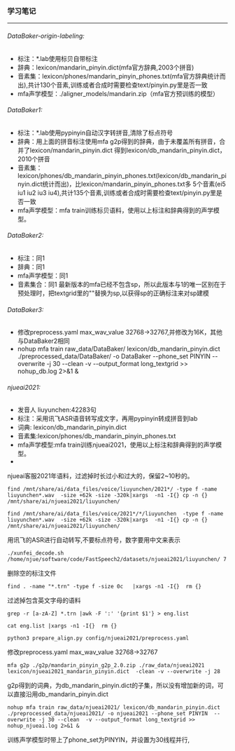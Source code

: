 ### 学习笔记
---
###### DataBaker-origin-labeling: 
- 标注：*.lab使用标贝自带标注
- 辞典：lexicon/mandarin_pinyin.dict(mfa官方辞典,2003个拼音)
- 音素集：lexicon/phones/mandarin_pinyin_phones.txt(mfa官方辞典统计而出),共计130个音素,训练或者合成时需要检查text/pinyin.py里是否一致
- mfa声学模型：./aligner_models/mandarin.zip（mfa官方预训练的模型）



###### DataBaker1:
- 标注：*.lab使用pypinyin自动汉字转拼音,清除了标点符号
- 辞典：用上面的拼音标注使用mfa g2p得到的辞典，由于未覆盖所有拼音，合并了lexicon/mandarin_pinyin.dict
      得到lexicon/db_mandarin_pinyin.dict，2010个拼音
- 音素集：lexicon/phones/db_mandarin_pinyin_phones.txt(lexicon/db_mandarin_pinyin.dict统计而出)，比lexicon/mandarin_pinyin_phones.txt多
          5个音素(ei5 iu1 iu2 iu3 iu4),共计135个音素,训练或者合成时需要检查text/pinyin.py里是否一致
- mfa声学模型：mfa train训练标贝语料，使用以上标注和辞典得到的声学模型。


###### DataBaker2:
- 标注：同1
- 辞典：同1
- mfa声学模型：同1
- 音素集合：同1
最新版本的mfa已经不包含sp，所以此版本与1的唯一区别在于预处理时，把textgrid里的""替换为sp,以获得sp的正确标注来对sp建模

###### DataBaker3:
- 修改preprocess.yaml max_wav_value 32768->32767,并修改为16K，其他与DataBaker2相同
- nohup mfa train raw_data/DataBaker/ lexicon/db_mandarin_pinyin.dict ./preprocessed_data/DataBaker/ -o DataBaker --phone_set PINYIN  --overwrite -j 30 --clean  -v --output_format long_textgrid >> nohup_db.log 2>&1 &


###### njueai2021:
- 发音人 liuyunchen:42283句
- 标注：采用讯飞ASR语音转写成文字，再用pypinyin转成拼音到lab
- 词典: lexicon/db_mandarin_pinyin.dict
- 音素集:lexicon/phones/db_mandarin_pinyin_phones.txt
- mfa声学模型:mfa train训练njueai2021，使用以上标注和辞典得到的声学模型。
- 

njueai客服2021年语料，过滤掉时长过小和过大的，保留2~10秒的。
```
find /mnt/share/ai/data_files/voice/liuyunchen/2021*/ -type f -name liuyunchen*.wav  -size +62k -size -320k|xargs  -n1 -I{} cp -n {}  /mnt/share/ai/njueai2021/liuyunchen/
```
```
find /mnt/share/ai/data_files/voice/2021*/*/liuyunchen  -type f -name liuyunchen*.wav  -size +62k -size -320k|xargs  -n1 -I{} cp -n {}  /mnt/share/ai/njueai2021/liuyunchen/
```
用讯飞的ASR进行自动转写,不要标点符号，数字要用中文来表示
```
./xunfei_decode.sh /home/njue/software/code/FastSpeech2/datasets/njueai2021/liuyunchen/ 7
```

删除空的标注文件
```
find . -name "*.trn" -type f -size 0c   |xargs -n1 -I{}  rm {}
```
过滤掉包含英文字母的语料
```
grep -r [a-zA-Z] *.trn |awk -F ':' '{print $1'} > eng.list
```
```
cat eng.list |xargs -n1 -I{}  rm {}
```
```
python3 prepare_align.py config/njueai2021/preprocess.yaml
```
修改preprocess.yaml max_wav_value 32768->32767
```
mfa g2p ./g2p/mandarin_pinyin_g2p_2.0.zip ./raw_data/njueai2021 lexicon/njueai2021_mandarin_pinyin.dict  -clean -v --overwrite -j 28
```
g2p得到的词典，为db_mandarin_pinyin.dict的子集，所以没有增加新的词，可以直接沿用db_mandarin_pinyin.dict

```
nohup mfa train raw_data/njueai2021/ lexicon/db_mandarin_pinyin.dict ./preprocessed_data/njueai2021/ -o njueai2021 --phone_set PINYIN  --overwrite -j 30 --clean  -v --output_format long_textgrid >> nohup_njueai.log 2>&1 &	    
```
训练声学模型时带上了phone_set为PINYIN，并设置为30线程并行,
